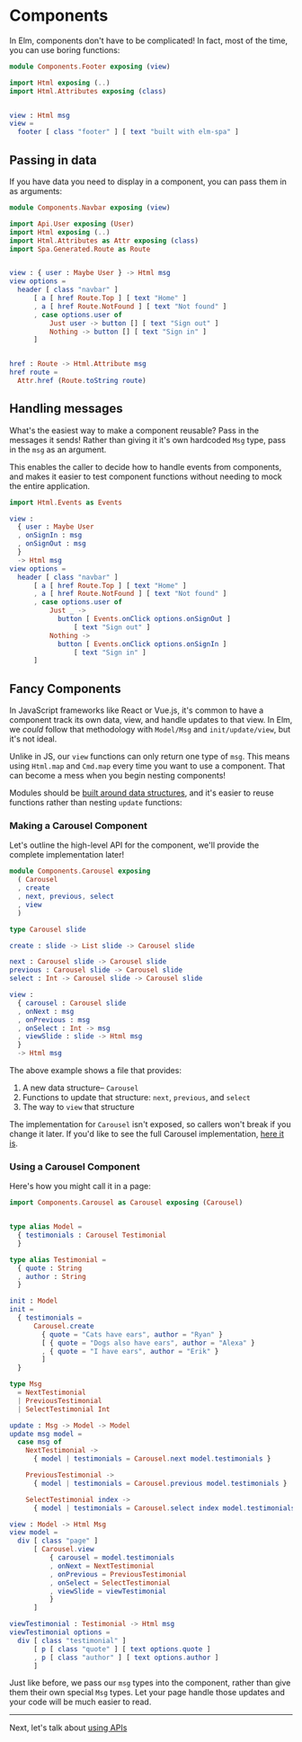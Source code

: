 # Components

In Elm, components don't have to be complicated! In fact, most of the time, you can use boring functions:

```elm
module Components.Footer exposing (view)

import Html exposing (..)
import Html.Attributes exposing (class)


view : Html msg
view =
  footer [ class "footer" ] [ text "built with elm-spa" ]
```

## Passing in data

If you have data you need to display in a component, you can pass them in as arguments:

```elm
module Components.Navbar exposing (view)

import Api.User exposing (User)
import Html exposing (..)
import Html.Attributes as Attr exposing (class)
import Spa.Generated.Route as Route


view : { user : Maybe User } -> Html msg
view options =
  header [ class "navbar" ]
      [ a [ href Route.Top ] [ text "Home" ]
      , a [ href Route.NotFound ] [ text "Not found" ]
      , case options.user of
          Just user -> button [] [ text "Sign out" ]
          Nothing -> button [] [ text "Sign in" ]
      ]


href : Route -> Html.Attribute msg
href route =
  Attr.href (Route.toString route)
```

## Handling messages

What's the easiest way to make a component reusable? Pass in the messages it sends! Rather than giving it it's own hardcoded `Msg` type, pass in the `msg` as an argument. 

This enables the caller to decide how to handle events from components, and makes it easier to test component functions without needing to mock the entire application.

```elm
import Html.Events as Events

view :
  { user : Maybe User
  , onSignIn : msg
  , onSignOut : msg
  }
  -> Html msg
view options =
  header [ class "navbar" ]
      [ a [ href Route.Top ] [ text "Home" ]
      , a [ href Route.NotFound ] [ text "Not found" ]
      , case options.user of
          Just _ ->
            button [ Events.onClick options.onSignOut ]
                [ text "Sign out" ]
          Nothing ->
            button [ Events.onClick options.onSignIn ]
                [ text "Sign in" ]
      ]
```

## Fancy Components

In JavaScript frameworks like React or Vue.js, it's common to have a component track its own data, view, and handle updates to that view. In Elm, we _could_ follow that methodology with `Model/Msg` and `init/update/view`, but it's not ideal.

Unlike in JS, our `view` functions can only return one type of `msg`. This means using `Html.map` and `Cmd.map` every time you want to use a component. That can become a mess when you begin nesting components!

Modules should be [built around data structures](https://www.youtube.com/watch?v=XpDsk374LDE), and it's easier to reuse functions rather than nesting `update` functions:

### Making a Carousel Component

Let's outline the high-level API for the component, we'll provide the complete implementation later!

```elm
module Components.Carousel exposing
  ( Carousel
  , create
  , next, previous, select
  , view
  )

type Carousel slide

create : slide -> List slide -> Carousel slide

next : Carousel slide -> Carousel slide
previous : Carousel slide -> Carousel slide
select : Int -> Carousel slide -> Carousel slide

view :
  { carousel : Carousel slide
  , onNext : msg
  , onPrevious : msg
  , onSelect : Int -> msg
  , viewSlide : slide -> Html msg
  }
  -> Html msg
```

The above example shows a file that provides:

1. A new data structure– `Carousel`
1. Functions to update that structure:
   `next`, `previous`, and `select`
1. The way to `view` that structure

The implementation for `Carousel` isn't exposed, so callers won't break if you change it later. If you'd like to see the full Carousel implementation, [here it is](https://gist.github.com/ryannhg/b26c0d6a5d2bfd74643e7da6543c5170).

### Using a Carousel Component

Here's how you might call it in a page:

```elm
import Components.Carousel as Carousel exposing (Carousel)


type alias Model =
  { testimonials : Carousel Testimonial
  }

type alias Testimonial =
  { quote : String
  , author : String
  }

init : Model
init =
  { testimonials =
      Carousel.create
        { quote = "Cats have ears", author = "Ryan" }
        [ { quote = "Dogs also have ears", author = "Alexa" }
        , { quote = "I have ears", author = "Erik" }
        ]
  }
```

```elm
type Msg
  = NextTestimonial
  | PreviousTestimonial
  | SelectTestimonial Int

update : Msg -> Model -> Model
update msg model =
  case msg of
    NextTestimonial ->
      { model | testimonials = Carousel.next model.testimonials }

    PreviousTestimonial ->
      { model | testimonials = Carousel.previous model.testimonials }

    SelectTestimonial index ->
      { model | testimonials = Carousel.select index model.testimonials }
```

```elm
view : Model -> Html Msg
view model =
  div [ class "page" ]
      [ Carousel.view
          { carousel = model.testimonials
          , onNext = NextTestimonial
          , onPrevious = PreviousTestimonial
          , onSelect = SelectTestimonial
          , viewSlide = viewTestimonial
          }
      ]

viewTestimonial : Testimonial -> Html msg
viewTestimonial options =
  div [ class "testimonial" ]
      [ p [ class "quote" ] [ text options.quote ]
      , p [ class "author" ] [ text options.author ]
      ]
```

Just like before, we pass our `msg` types into the component, rather than give them their own special `Msg` types. Let your page handle those updates and your code will be much easier to read.

---

Next, let's talk about [using APIs](/guide/using-apis)
